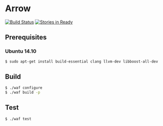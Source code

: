 # Arrow
[![Build Status](https://travis-ci.org/arrowlang/arrow.svg?branch=master)](https://travis-ci.org/arrowlang/arrow)
[![Stories in Ready](https://badge.waffle.io/arrowlang/arrow.svg?label=ready&title=Ready)](http://waffle.io/arrowlang/arrow)

## Prerequisites

### Ubuntu 14.10

```bash
$ sudo apt-get install build-essential clang llvm-dev libboost-all-dev libgmp-dev
```

## Build

```bash
$ ./waf configure
$ ./waf build -p
```

## Test

```bash
$ ./waf test
```
